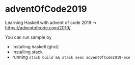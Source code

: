 # adventOfCode2019

Learning Haskell with advent of code 2019 -> https://adventofcode.com/2019/

You can run sample by 
* Installing haskell (ghci)
* Installing stack
* running `stack build && stack exec adventOfCode2019-exe`